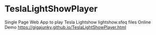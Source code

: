 # TeslaLightShowPlayer
Single Page Web App to play Tesla Lightshow lightshow.sfeq files
Online Demo https://gigajunky.github.io/TeslaLightShowPlayer.html
